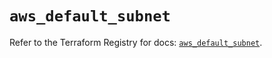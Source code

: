 # `aws_default_subnet`

Refer to the Terraform Registry for docs: [`aws_default_subnet`](https://registry.terraform.io/providers/hashicorp/aws/4.54.0/docs/resources/default_subnet).
